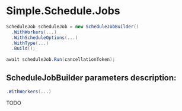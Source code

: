 # Simple.Schedule.Jobs

```c#
ScheduleJob scheduleJob = new ScheduleJobBuilder()
  .WithWorkers(...)
  .WithScheduleOptions(...)
  .WithType(...)
  .Build();
  
await scheduleJob.Run(cancellationToken);
```

## ScheduleJobBuilder parameters description:
```c#
.WithWorkers(...)
```
TODO
